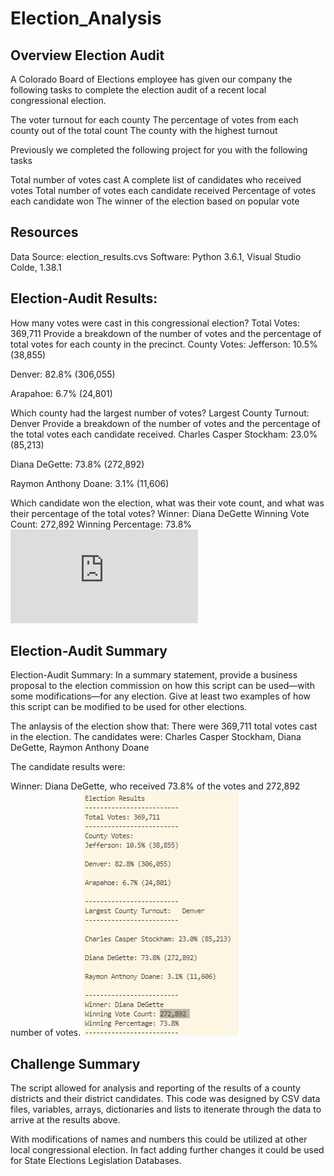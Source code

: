# Election_Analysis
##  Overview Election Audit
A Colorado Board of Elections employee has given our company the following tasks to complete the election audit of a recent local congressional election.

   The voter turnout for each county
   The percentage of votes from each county out of the total count
   The county with the highest turnout
    
   Previously we completed the following project for you with the following tasks

   Total number of votes cast
   A complete list of candidates who received votes
   Total number of votes each candidate received
   Percentage of votes each candidate won
   The winner of the election based on popular vote

##   Resources
   Data Source:  election_results.cvs
   Software:  Python 3.6.1, Visual Studio Colde, 1.38.1

##   Election-Audit Results: 
   How many votes were cast in this congressional election?
   Total Votes: 369,711
   Provide a breakdown of the number of votes and the percentage of total votes for each county in the precinct.
           County Votes:
           Jefferson: 10.5% (38,855)

  Denver: 82.8% (306,055)

  Arapahoe: 6.7% (24,801)
  
  Which county had the largest number of votes?
                Largest County Turnout:   Denver
        Provide a breakdown of the number of votes and the percentage of the total votes each candidate received.
                Charles Casper Stockham: 23.0% (85,213)

   Diana DeGette: 73.8% (272,892)

   Raymon Anthony Doane: 3.1% (11,606)

   Which candidate won the election, what was their vote count, and what was their percentage of the total votes?
                Winner: Diana DeGette
                Winning Vote Count: 272,892
                Winning Percentage: 73.8%
![Election_Results1](https://github.com/jacquie0583/Election_Analysis/blob/main/analysis/election_results.txt.txt)

##  Election-Audit Summary
Election-Audit Summary: In a summary statement, provide a business proposal to the election commission on how this script can be used—with some modifications—for any election. Give at least two examples of how this script can be modified to be used for other elections.

   The anlaysis of the election show that:
                There were 369,711 total votes cast in the election.
        The candidates were:
                Charles Casper Stockham, Diana DeGette, Raymon Anthony Doane

   The candidate results were:
        
   Winner: Diana DeGette, who received 73.8% of the votes and  272,892 number of votes.
![Election_Results](https://github.com/jacquie0583/Election_Analysis/blob/main/Python%20results.png)

##  Challenge Summary
   The script allowed for analysis and reporting of the results of a county districts and their district candidates.  This code was designed by CSV data files, variables, arrays, dictionaries and lists to itenerate through the data to arrive at the results above.

   With modifications of names and numbers this could be utilized at other local congressional election.  In fact adding further changes it could be used for State Elections Legislation Databases. 
